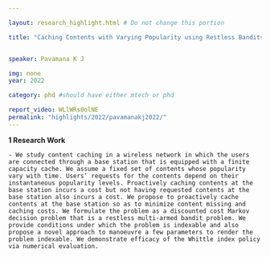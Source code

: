 ```yaml
---

layout: research_highlight.html # Do not change this portion

title: "Caching Contents with Varying Popularity using Restless Bandits"


speaker: Pavamana K J

img: none
year: 2022

category: phd #should have either mtech or phd

report_video: WLlWRs0olNE
permalink: "highlights/2022/pavamanakj2022/"
---
```



**1 Research Work**

    - We study content caching in a wireless network in which the users are connected through a base station that is equipped with a finite capacity cache. We assume a fixed set of contents whose popularity vary with time. Users’ requests for the contents depend on their instantaneous popularity levels. Proactively caching contents at the base station incurs a cost but not having requested contents at the base station also incurs a cost. We propose to proactively cache contents at the base station so as to minimize content missing and caching costs. We formulate the problem as a discounted cost Markov decision problem that is a restless multi-armed bandit problem. We provide conditions under which the problem is indexable and also propose a novel approach to manoeuvre a few parameters to render the problem indexable. We demonstrate efficacy of the Whittle index policy via numerical evaluation.
